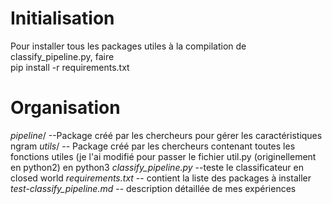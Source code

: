# Initialisation
Pour installer tous les packages utiles à la compilation de classify_pipeline.py, faire <br/>
pip install -r requirements.txt

# Organisation
*pipeline*/ --Package créé par les chercheurs pour gérer les caractéristiques ngram
*utils*/ -- Package créé par les chercheurs contenant toutes les fonctions utiles (je l'ai modifié pour passer le fichier util.py (originellement en python2) en python3
*classify_pipeline.py* --teste le classificateur en closed world
*requirements.txt* -- contient la liste des packages à installer
*test-classify_pipeline.md* -- description détaillée de mes expériences
